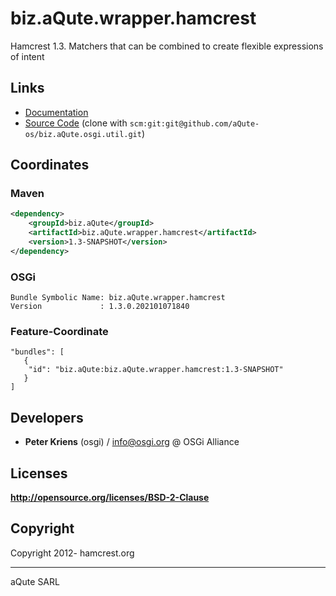 # biz.aQute.wrapper.hamcrest

Hamcrest 1.3. Matchers that can be combined to create flexible expressions of intent

## Links

* [Documentation](http://hamcrest.org/JavaHamcrest/)
* [Source Code](https://github.com/aQute-os/biz.aQute.osgi.util) (clone with `scm:git:git@github.com/aQute-os/biz.aQute.osgi.util.git`)

## Coordinates

### Maven

```xml
<dependency>
    <groupId>biz.aQute</groupId>
    <artifactId>biz.aQute.wrapper.hamcrest</artifactId>
    <version>1.3-SNAPSHOT</version>
</dependency>
```

### OSGi

```
Bundle Symbolic Name: biz.aQute.wrapper.hamcrest
Version             : 1.3.0.202101071840
```

### Feature-Coordinate

```
"bundles": [
   {
    "id": "biz.aQute:biz.aQute.wrapper.hamcrest:1.3-SNAPSHOT"
   }
]
```

## Developers

* **Peter Kriens** (osgi) / [info@osgi.org](mailto:info@osgi.org) @ OSGi Alliance

## Licenses

**http://opensource.org/licenses/BSD-2-Clause**

## Copyright

Copyright 2012- hamcrest.org

---
aQute SARL